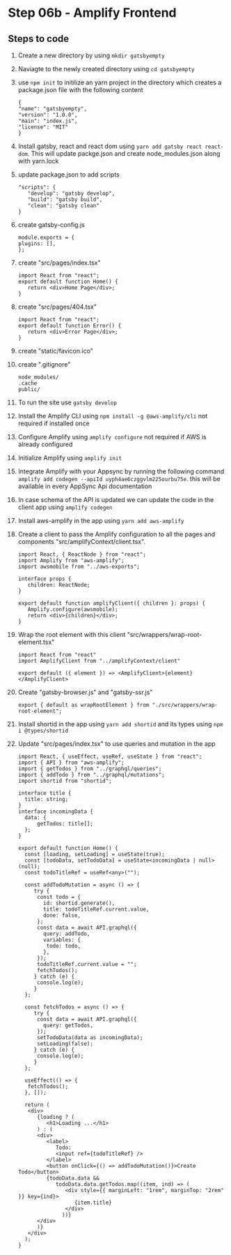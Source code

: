 # Step 06b - Amplify Frontend

## Steps to code

1. Create a new directory by using `mkdir gatsbyempty`
2. Naviagte to the newly created directory using `cd gatsbyempty`
3. use `npm init` to initilize an yarn project in the directory which creates a package.json file with the following content
   ```
   {
   "name": "gatsbyempty",
   "version": "1.0.0",
   "main": "index.js",
   "license": "MIT"
   }
   ```
4. Install gatsby, react and react dom using `yarn add gatsby react react-dom`. This will update packge.json and create node_modules.json along with yarn.lock
5. update package.json to add scripts

   ```
   "scripts": {
      "develop": "gatsby develop",
      "build": "gatsby build",
      "clean": "gatsby clean"
   }
   ```

6. create gatsby-config.js

   ```
   module.exports = {
   plugins: [],
   };
   ```

7. create "src/pages/index.tsx"

   ```
   import React from "react";
   export default function Home() {
      return <div>Home Page</div>;
   }
   ```

8. create "src/pages/404.tsx"

   ```
   import React from "react";
   export default function Error() {
      return <div>Error Page</div>;
   }
   ```

9. create "static/favicon.ico"

10. create ".gitignore"

    ```
    node_modules/
    .cache
    public/
    ```

11. To run the site use `gatsby develop`

12. Install the Amplify CLI using `npm install -g @aws-amplify/cli` not required if installed once
13. Configure Amplify using `amplify configure` not required if AWS is already configured
14. Initialize Amplify using `amplify init`
15. Integrate Amplify with your Appsync by running the following command `amplify add codegen --apiId uyph4ae6czggvlm225ourbu75e`. this will be available in every AppSync Api documentation
16. In case schema of the API is updated we can update the code in the client app using `amplify codegen`
17. Install aws-amplify in the app using `yarn add aws-amplify`
18. Create a client to pass the Amplify configuration to all the pages and components "src/amplifyContext/client.tsx".

    ```
    import React, { ReactNode } from "react";
    import Amplify from "aws-amplify";
    import awsmobile from "../aws-exports";

    interface props {
       children: ReactNode;
    }

    export default function amplifyClient({ children }: props) {
       Amplify.configure(awsmobile);
       return <div>{children}</div>;
    }
    ```

19. Wrap the root element with this client "src/wrappers/wrap-root-element.tsx"

    ```
    import React from "react"
    import AmplifyClient from "../amplifyContext/client"

    export default ({ element }) => <AmplifyClient>{element}</AmplifyClient>
    ```

20. Create "gatsby-browser.js" and "gatsby-ssr.js"

    ```
    export { default as wrapRootElement } from "./src/wrappers/wrap-root-element";
    ```

21. Install shortid in the app using `yarn add shortid` and its types using `npm i @types/shortid`

22. Update "src/pages/index.tsx" to use queries and mutation in the app

    ```
    import React, { useEffect, useRef, useState } from "react";
    import { API } from "aws-amplify";
    import { getTodos } from "../graphql/queries";
    import { addTodo } from "../graphql/mutations";
    import shortid from "shortid";

    interface title {
      title: string;
    }
    interface incomingData {
      data: {
          getTodos: title[];
      };
    }

    export default function Home() {
      const [loading, setLoading] = useState(true);
      const [todoData, setTodoData] = useState<incomingData | null>(null);
      const todoTitleRef = useRef<any>("");

      const addTodoMutation = async () => {
         try {
          const todo = {
            id: shortid.generate(),
            title: todoTitleRef.current.value,
            done: false,
          };
          const data = await API.graphql({
            query: addTodo,
            variables: {
             todo: todo,
            },
          });
          todoTitleRef.current.value = "";
          fetchTodos();
         } catch (e) {
          console.log(e);
         }
      };

      const fetchTodos = async () => {
         try {
          const data = await API.graphql({
            query: getTodos,
          });
          setTodoData(data as incomingData);
          setLoading(false);
         } catch (e) {
          console.log(e);
         }
      };

      useEffect(() => {
       fetchTodos();
      }, []);

      return (
       <div>
          {loading ? (
             <h1>Loading ...</h1>
          ) : (
          <div>
             <label>
                Todo:
                <input ref={todoTitleRef} />
             </label>
             <button onClick={() => addTodoMutation()}>Create Todo</button>
             {todoData.data &&
                todoData.data.getTodos.map((item, ind) => (
                   <div style={{ marginLeft: "1rem", marginTop: "2rem" }} key={ind}>
                      {item.title}
                   </div>
                  ))}
          </div>
          )}
       </div>
      );
    }
    ```
